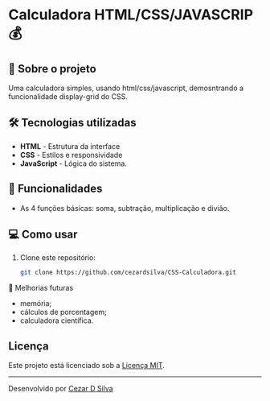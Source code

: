 # Calculadora HTML/CSS/JAVASCRIP 💰

## 🚀 Sobre o projeto

Uma calculadora simples, usando html/css/javascript, demosntrando a funcionalidade display-grid do CSS. 

## 🛠 Tecnologias utilizadas

- **HTML** - Estrutura da interface
- **CSS** - Estilos e responsividade
- **JavaScript** - Lógica do sistema.


## 📌 Funcionalidades

- As 4 funções básicas: soma, subtração, multiplicação e divião.

## 💻 Como usar

1. Clone este repositório:
   ```sh
   git clone https://github.com/cezardsilva/CSS-Calculadora.git


📌 Melhorias futuras

  - memória;
  - cálculos de porcentagem;
  - calculadora científica.

## Licença

Este projeto está licenciado sob a [Licença MIT](LICENSE).

---
Desenvolvido por [Cezar D Silva](https://github.com/cezardsilva)
